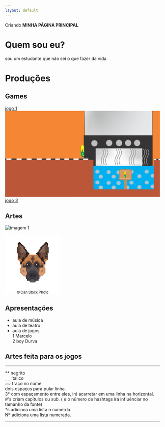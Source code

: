 ```yaml
---
layout: default
---
```


Criando **MINHA PÁGINA PRINCIPAL**.

# Quem sou eu?  
sou um estudante que não sei o que fazer da vida.

# Produções

## Games
[jogo 1](https://lucas-manolo.github.io/Bom%20Apetite!/)  
![](bomapetite.png)
[jogo 3](https://lucas-manolo.github.io/Invoke/)



## Artes

![imagem 1](https://thumbs.dreamstime.com/t/vector-o-c%C3%A3o-da-arte-do-pixel-em-um-fundo-branco-66505186.jpg)

![](catioro.jpg)


## Apresentações

 * aula de música  
 * aula de teatro  
 * aula de jogos  
 1 Marcelo  
 2 boy Durva  
 
## Artes feita para os jogos




* * *
** negrito  
_ _ italico  
~~ traço no nome  
  dois espaços para pular linha.  
  3* com espaçamento entre eles, irá acarretar em uma linha na horizontal.  
  #'s criam capítulos ou sub. ( e o número de hashtags irá influênciar no tamanho da fonte)  
  *s adiciona uma lista n numerda.  
  Nº adiciona uma lista numerada.  
  * * *
